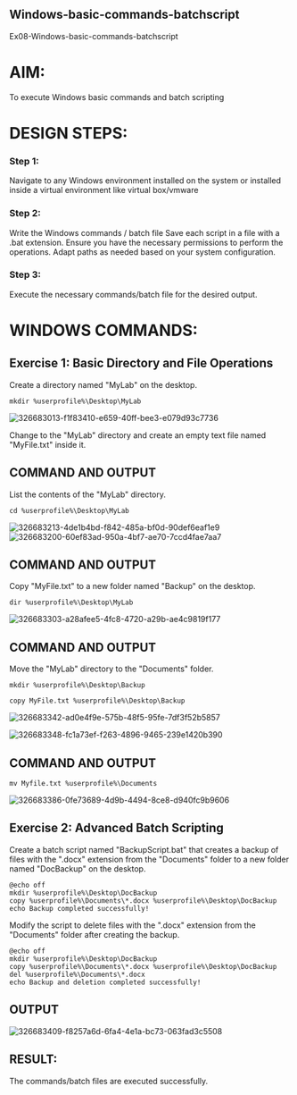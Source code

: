 ## Windows-basic-commands-batchscript
Ex08-Windows-basic-commands-batchscript

# AIM:
To execute Windows basic commands and batch scripting

# DESIGN STEPS:

### Step 1:

Navigate to any Windows environment installed on the system or installed inside a virtual environment like virtual box/vmware 

### Step 2:

Write the Windows commands / batch file
Save each script in a file with a .bat extension.
Ensure you have the necessary permissions to perform the operations.
Adapt paths as needed based on your system configuration.
### Step 3:

Execute the necessary commands/batch file for the desired output. 




# WINDOWS COMMANDS:
## Exercise 1: Basic Directory and File Operations
Create a directory named "MyLab" on the desktop.
```
mkdir %userprofile%\Desktop\MyLab
```
![326683013-f1f83410-e659-40ff-bee3-e079d93c7736](https://github.com/Dhanusha17/Windows-basic-commands-batchscript/assets/151549957/1b01332b-73df-45c5-8f44-6e763936d449)

Change to the "MyLab" directory and create an empty text file named "MyFile.txt" inside it.


## COMMAND AND OUTPUT

List the contents of the "MyLab" directory.
```
cd %userprofile%\Desktop\MyLab
```
![326683213-4de1b4bd-f842-485a-bf0d-90def6eaf1e9](https://github.com/Dhanusha17/Windows-basic-commands-batchscript/assets/151549957/bf11769f-9966-462a-8d65-bd155a7baacd)
![326683200-60ef83ad-950a-4bf7-ae70-7ccd4fae7aa7](https://github.com/Dhanusha17/Windows-basic-commands-batchscript/assets/151549957/6da069c7-abca-417c-a49c-df70301dfb8e)


## COMMAND AND OUTPUT
Copy "MyFile.txt" to a new folder named "Backup" on the desktop.
```
dir %userprofile%\Desktop\MyLab
```
![326683303-a28afee5-4fc8-4720-a29b-ae4c9819f177](https://github.com/Dhanusha17/Windows-basic-commands-batchscript/assets/151549957/d52acb5f-1d4e-4444-8fcd-ae1fd8bb2053)

## COMMAND AND OUTPUT
Move the "MyLab" directory to the "Documents" folder.
```
mkdir %userprofile%\Desktop\Backup

copy MyFile.txt %userprofile%\Desktop\Backup
```
![326683342-ad0e4f9e-575b-48f5-95fe-7df3f52b5857](https://github.com/Dhanusha17/Windows-basic-commands-batchscript/assets/151549957/89870064-9d69-4f45-8a6f-fa8a5eae8512)

![326683348-fc1a73ef-f263-4896-9465-239e1420b390](https://github.com/Dhanusha17/Windows-basic-commands-batchscript/assets/151549957/f482084a-a449-4caa-8d1a-9e97afe09dad)


## COMMAND AND OUTPUT
```
mv Myfile.txt %userprofile%\Documents
```
![326683386-0fe73689-4d9b-4494-8ce8-d940fc9b9606](https://github.com/Dhanusha17/Windows-basic-commands-batchscript/assets/151549957/e1b157c0-ef11-44d0-9d5e-0492105ad266)

## Exercise 2: Advanced Batch Scripting
Create a batch script named "BackupScript.bat" that creates a backup of files with the ".docx" extension from the "Documents" folder to a new folder named "DocBackup" on the desktop.
```
@echo off
mkdir %userprofile%\Desktop\DocBackup
copy %userprofile%\Documents\*.docx %userprofile%\Desktop\DocBackup
echo Backup completed successfully!
```
Modify the script to delete files with the ".docx" extension from the "Documents" folder after creating the backup.
```
@echo off
mkdir %userprofile%\Desktop\DocBackup
copy %userprofile%\Documents\*.docx %userprofile%\Desktop\DocBackup
del %userprofile%\Documents\*.docx
echo Backup and deletion completed successfully!
```
## OUTPUT
![326683409-f8257a6d-6fa4-4e1a-bc73-063fad3c5508](https://github.com/Dhanusha17/Windows-basic-commands-batchscript/assets/151549957/01925357-ba1f-4ea3-a0f9-69324d440a00)
## RESULT:
The commands/batch files are executed successfully.

